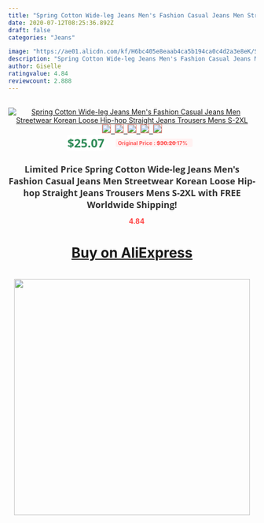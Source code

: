 ```yaml
---
title: "Spring Cotton Wide-leg Jeans Men's Fashion Casual Jeans Men Streetwear Korean Loose Hip-hop Straight Jeans Trousers Mens S-2XL"
date: 2020-07-12T08:25:36.892Z
draft: false
categories: "Jeans"

image: "https://ae01.alicdn.com/kf/H6bc405e8eaab4ca5b194ca0c4d2a3e8eK/Spring-Cotton-Wide-leg-Jeans-Men-s-Fashion-Casual-Jeans-Men-Streetwear-Korean-Loose-Hip-hop.jpg"
description: "Spring Cotton Wide-leg Jeans Men's Fashion Casual Jeans Men Streetwear Korean Loose Hip-hop Straight Jeans Trousers Mens S-2XL"
author: Giselle
ratingvalue: 4.84
reviewcount: 2.888
---
```

<br>
<div style="text-align: center;">
<a href="https://s.click.aliexpress.com/e/_ADPOtJ" target="_blank" rel="nofollow noopener noreferrer"><img alt="Spring Cotton Wide-leg Jeans Men's Fashion Casual Jeans Men Streetwear Korean Loose Hip-hop Straight Jeans Trousers Mens S-2XL" class="magnifier-image" src="https://ae01.alicdn.com/kf/H6bc405e8eaab4ca5b194ca0c4d2a3e8eK/Spring-Cotton-Wide-leg-Jeans-Men-s-Fashion-Casual-Jeans-Men-Streetwear-Korean-Loose-Hip-hop.jpg_640x640.jpg">
<br>
<img style="border:1px solid salmon" src="https://ae01.alicdn.com/kf/H6bc405e8eaab4ca5b194ca0c4d2a3e8eK/Spring-Cotton-Wide-leg-Jeans-Men-s-Fashion-Casual-Jeans-Men-Streetwear-Korean-Loose-Hip-hop.jpg_120x120.jpg">&nbsp;&nbsp;<img style="border:1px solid salmon" src="https://ae01.alicdn.com/kf/H0343ff3426a9416b88c415095d5e7a53e/Spring-Cotton-Wide-leg-Jeans-Men-s-Fashion-Casual-Jeans-Men-Streetwear-Korean-Loose-Hip-hop.jpg_120x120.jpg">&nbsp;&nbsp;<img style="border:1px solid salmon" src="https://ae01.alicdn.com/kf/Hc89a8fedef734f71aa75b0dcab3fa6b61/Spring-Cotton-Wide-leg-Jeans-Men-s-Fashion-Casual-Jeans-Men-Streetwear-Korean-Loose-Hip-hop.jpg_120x120.jpg">&nbsp;&nbsp;<img style="border:1px solid salmon" src="https://ae01.alicdn.com/kf/H9c4690b89dad45cf815b365989189864t/Spring-Cotton-Wide-leg-Jeans-Men-s-Fashion-Casual-Jeans-Men-Streetwear-Korean-Loose-Hip-hop.jpg_120x120.jpg">&nbsp;&nbsp;<img style="border:1px solid salmon" src="https://ae01.alicdn.com/kf/H2e21dd5c9c974bb9bda2ffd43d3cbcf80/Spring-Cotton-Wide-leg-Jeans-Men-s-Fashion-Casual-Jeans-Men-Streetwear-Korean-Loose-Hip-hop.jpg_120x120.jpg"></a></div><br0>
<div style="text-align: center;"><span style="background-color: white; border: 0px; box-sizing: border-box; color: seagreen; display: inline-block; font-family: &quot;open sans&quot; , &quot;arial&quot; , &quot;helvetica&quot; , sans-serif , &quot;heiti&quot;; font-size: 24px; font-stretch: inherit; font-weight: 700; line-height: inherit; margin: 0px 10px 0px 0px; padding: 0px; vertical-align: middle;">$25.07 </span>
<span style="background: rgb(255 , 241 , 241); border-radius: 3px; border: 0px; box-sizing: border-box; color: #ff4747; display: inline-block; font-family: inherit; font-size: 12px; font-stretch: inherit; font-style: inherit; font-variant: inherit; font-weight: 600; line-height: inherit; margin: 0px; padding: 2px 5px; transform: scale(0.9); vertical-align: middle;">Original Price : <b style="text-decoration: line-through;">$30.20 </b> 17%&nbsp;&nbsp;</span></div>
<h1 style="color: #333333; display: inline-block; font-family: &quot;open sans&quot; , &quot;arial&quot; , &quot;helvetica&quot; , sans-serif , &quot;heiti&quot;; font-size: 18px; font-stretch: inherit; font-weight: 700; text-align: center;">Limited Price Spring Cotton Wide-leg Jeans Men's Fashion Casual Jeans Men Streetwear Korean Loose Hip-hop Straight Jeans Trousers Mens S-2XL with FREE Worldwide Shipping!</h1>
<div style="color: #ff4747; text-align: center;">
<img src="https://4.bp.blogspot.com/-M0ZcTcb-5uY/XleCXlxnR4I/AAAAAAAAAEc/OrjgMkXV1oMQFaCRZj5HQwOCBcu3w1FegCPcBGAYYCw/s1600/star.png" style="height: 15px;">&nbsp;<b>4.84</b></div>
<div class="button_cont" align="center"><a class="buynow_a" href="https://s.click.aliexpress.com/e/_ADPOtJ" target="_blank" rel="nofollow noopener noreferrer"><H1>Buy on AliExpress</H1></a></div><br>
<div class="separator" style="clear: both; text-align: center;">
<img src="https://lh3.googleusercontent.com/-pTy5HemUv9M/XlePHvY0dAI/AAAAAAAAAE4/0nX5iRUoIWY8eMW9Dpxeirr157OZliDIgCLcBGAsYHQ/s1600/badge.gif" width="480">
</div>

